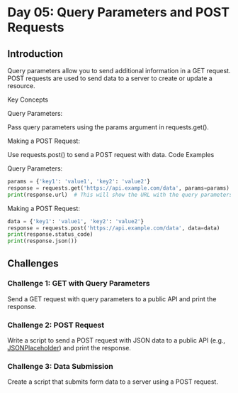 # Day 05: Query Parameters and POST Requests
## Introduction

Query parameters allow you to send additional information in a GET request. POST requests are used to send data to a server to create or update a resource.

Key Concepts

Query Parameters:

Pass query parameters using the params argument in requests.get().

Making a POST Request:

Use requests.post() to send a POST request with data.
Code Examples

Query Parameters:
```Python
params = {'key1': 'value1', 'key2': 'value2'}
response = requests.get('https://api.example.com/data', params=params)
print(response.url)  # This will show the URL with the query parameters
```
Making a POST Request:
```Python
data = {'key1': 'value1', 'key2': 'value2'}
response = requests.post('https://api.example.com/data', data=data)
print(response.status_code)
print(response.json())
```

## Challenges
### Challenge 1: GET with Query Parameters
Send a GET request with query parameters to a public API and print the response.

### Challenge 2: POST Request
Write a script to send a POST request with JSON data to a public API (e.g., [JSONPlaceholder](https://jsonplaceholder.typicode.com/)) and print the response.

### Challenge 3: Data Submission
Create a script that submits form data to a server using a POST request.
